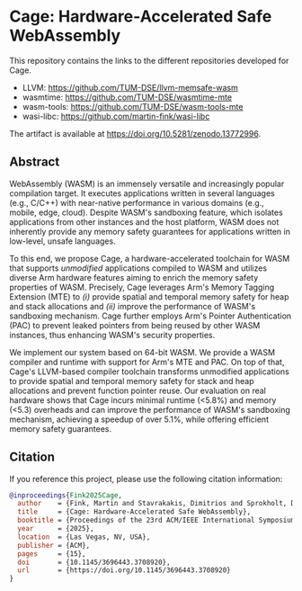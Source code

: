 # Cage: Hardware-Accelerated Safe WebAssembly

This repository contains the links to the different repositories developed for Cage.

- LLVM: https://github.com/TUM-DSE/llvm-memsafe-wasm
- wasmtime: https://github.com/TUM-DSE/wasmtime-mte
- wasm-tools: https://github.com/TUM-DSE/wasm-tools-mte
- wasi-libc: https://github.com/martin-fink/wasi-libc

The artifact is available at https://doi.org/10.5281/zenodo.13772996.

## Abstract

WebAssembly (WASM) is an immensely versatile and increasingly popular compilation target. It executes applications written in several languages (e.g., C/C++) with near-native performance in various domains (e.g., mobile, edge, cloud).
Despite WASM's sandboxing feature, which isolates applications from other instances and the host platform, WASM does not inherently provide any memory safety guarantees for applications written in low-level, unsafe languages.

To this end, we propose Cage, a hardware-accelerated toolchain for WASM that supports *unmodified* applications compiled to WASM
and utilizes diverse Arm hardware features aiming to enrich the memory safety properties of WASM.
Precisely, Cage leverages Arm's Memory Tagging Extension (MTE) to *(i)* provide spatial and temporal memory safety for heap and stack allocations and *(ii)* improve the performance of WASM's sandboxing mechanism.
Cage further employs Arm's Pointer Authentication (PAC) to prevent leaked pointers from being reused by other WASM instances, thus enhancing WASM's security properties.

We implement our system based on 64-bit WASM.
We provide a WASM compiler and runtime with support for Arm's MTE and PAC.
On top of that, Cage's LLVM-based compiler toolchain transforms unmodified applications to provide spatial and temporal memory safety for stack and heap allocations and prevent function pointer reuse.
Our evaluation on real hardware shows that Cage incurs minimal runtime (<5.8%) and memory (<5.3) overheads and can improve the performance of WASM's sandboxing mechanism, achieving a speedup of over 5.1%, while offering efficient memory safety guarantees.

## Citation

If you reference this project, please use the following citation information:

```bib
@inproceedings{Fink2025Cage,
  author    = {Fink, Martin and Stavrakakis, Dimitrios and Sprokholt, Dennis and Chakraborty, Soham and Ekberg, Jan-Erik and Bhatotia, Pramod},
  title     = {Cage: Hardware-Accelerated Safe WebAssembly},
  booktitle = {Proceedings of the 23rd ACM/IEEE International Symposium on Code Generation and Optimization (CGO '25)},
  year      = {2025},
  location  = {Las Vegas, NV, USA},
  publisher = {ACM},
  pages     = {15},
  doi       = {10.1145/3696443.3708920},
  url       = {https://doi.org/10.1145/3696443.3708920}
}
```
